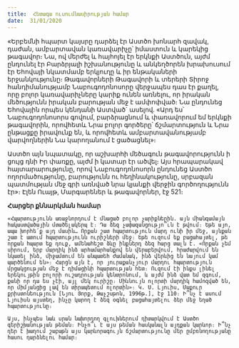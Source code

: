 ```yaml
---
title:  Հետագա ուսումնասիրության համար
date:  31/01/2020
---
```


«Երբեմնի հպարտ կայսրը դարձել էր Աստծո խոնարհ զավակ, դաժան, ամբարտավան կառավարիչը՝ իմաստուն և կարեկից թագավոր։ Նա, ով մերժել և հայհոյել էր երկնքի Աստծուն, այժմ ընդունել էր Բարձրյալի իշխանությունը և անկեղծորեն խրախուսում էր Եհովայի նկատմամբ երկյուղը և իր ենթակաների երջանկությունը։ Թագավորների Թագավորի և տերերի Տիրոջ հանդիմանությամբ Նաբուգոդոնոսորը վերջապես դաս էր քաղել, որը բոլոր կառավարիչները կարիք ունեն առնելու, որ իրական մեծությունն իրական բարության մեջ է ամփոփված։ Նա ընդունեց Եհովային որպես կենդանի Աստված` ասելով. «Արդ ես՝ Նաբուգոդոնոսորս գովում, բարձրացնում և փառավորում եմ երկնքի թագավորին, որովհետև Նրա բոլոր գործերը՝ ճշմարտություն և Նրա ընթացքը իրավունք են, և որովհետև ամբարտավանությամբ վարվողներին Նա կարողանում է ցածացնել»։

Աստծո այն նպատակը, որ աշխարհի մեծագուն թագավորությունն ի ցույց դնի Իր փառքը, այժմ ի կատար էր ածվել։ Այս հրապարակավ հայտարարությունը, որով Նաբուգոդոնոսորն ընդունեց Աստծո ողորմածությունը, բարությունն ու հեղինակությունը, սրբազան պատմության մեջ գրի առնված նրա կյանքի վերջին գործողությունն էր»։ Էլեն Ուայթ, Մարգարեներ և թագավորներ, էջ 521։

**Հարցեր քննարկման համար**

`«Հպարտությունն առաջնորդում է մնացած բոլոր չարիքներին. այն միանգամայն հակաստվածային մտածելակերպ է։ Դա ձեզ չափազանցությո՞ւն է թվում։ Եթե այո, ապա խորհե՛ք այդ մասին… Որքան շատ հպարտություն մարդ ունի իր մեջ, այնքան շատ է ատում հպարտությունն ուրիշների մեջ։ Եթե ուզում եք բացահայտել, թե որքան հպարտ եք դուք, ամենահեշտ ձևը ինքներդ ձեզ հարց տալն է. «Որքան չեմ սիրում, երբ մարդիկ ինձ արհամարհանքով են վերաբերվում, հրաժարվում են նկատել ինձ, միջամտում են անպատեհ ժամանակ, ինձ վերևից են նայում կամ պարծենում են»։ Հարցն այն է, որ յուրաքանչյուր մարդու հպարտություն մրցակցության մեջ է դիմացինի հպարտության հետ։ Ուզում էի ինքս լինել երեկույթին բոլորի ուշադրության կենտրոնում, և այժմ ինձ վատ եմ զգում, քանի որ դա ես չէի, այլ մեկ ուրիշը։ Միևնույն ոլորտի մարդիկ համոզված են, որ միմյանցից լավ են տիրապետում ոլորտին»։ Կ. Ս. Լյուիս, Մաքուր քրիստոնեություն [Նյու Յորք, Թաչշսթոն, 1996թ.], էջ 110։ Ի՞նչ է ասում Լյուիսն այստեղ, ինչը կարող է ձեզ օգնել բացահայտելու ձեր մեջ եղած հպարտությունը։`

`Այս, ինչպես նաև սրան նախորդող գլուխներում դիտարկվում է Աստծո գերիշխանության թեման։ Ինչո՞ւ է այս թեման հասկանալն այդքան կարևոր։ Ի՞նչ դեր է խաղում շաբաթն այս կարևորագույն ճշմարտությունը մեր ըմբռնողությանը հասու դարձնելու համար։`